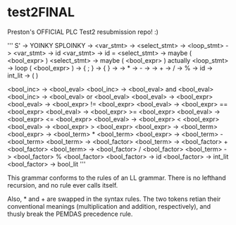 # test2FINAL
Preston's OFFICIAL PLC Test2 resubmission repo! :)


'''
S' -> YOINKY <stmt> SPLOINKY
<stmt> -> <var_stmt>
<stmt> -> <select_stmt>
<stmt> -> <loop_stmt>
<stmt> -> <block>
<var_stmt> -> id
<var_stmt> -> id = <expr>
<select_stmt> ->  maybe ( <bool_expr> ) <stmt> 
<select_stmt> ->  maybe ( <bool_expr> ) <stmt> actually <block>
<loop_stmt> ->  loop ( <bool_expr> ) <block> 
<block> -> { <stmt> ; }
<block> -> { }
<expr> -> <term> 
<expr> -> <term> * <term>
<expr> -> <term> - <term>
<term> -> <factor> 
<term> -> <factor> + <factor>
<term> -> <factor> / <factor>
<term> -> <factor> % <factor>
<factor> -> id
<factor> -> int_lit
<factor> -> ( <expr> )

<bool_inc> -> <bool_eval>
<bool_inc> -> <bool_eval> and <bool_eval>
<bool_inc> -> <bool_eval> or <bool_eval>
<bool_eval> -> <bool_expr>
<bool_eval> -> <bool_expr> != <bool_expr>
<bool_eval> -> <bool_expr> == <bool_expr>
<bool_eval> -> <bool_expr> >= <bool_expr>
<bool_eval> -> <bool_expr> <= <bool_expr>
<bool_eval> -> <bool_expr> < <bool_expr>
<bool_eval> -> <bool_expr> > <bool_expr>
<bool_expr> -> <bool_term> 
<bool_expr> -> <bool_term> * <bool_term>
<bool_expr> -> <bool_term> - <bool_term>
<bool_term> -> <bool_factor>
<bool_term> -> <bool_factor> + <bool_factor>
<bool_term> -> <bool_factor> / <bool_factor>
<bool_term> -> <bool_factor> % <bool_factor>
<bool_factor> -> id 
<bool_factor> -> int_lit 
<bool_factor> -> bool_lit
'''

This grammar conforms to the rules of an LL grammar. There is no lefthand recursion, and no rule ever calls itself.

Also, * and + are swapped in the syntax rules. The two tokens retian their conventional meanings (multiplication and addition, respectively), and thusly break the PEMDAS precedence rule.
